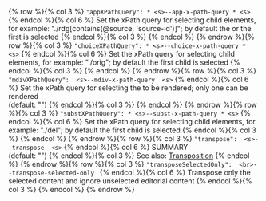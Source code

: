 {% row %}{% col 3 %} <span class="lang1">`"appXPathQuery": * <s>`</span><span class="lang2">`--app-x-path-query * <s>`</span> {% endcol %}{% col 6 %} Set the xPath query for selecting <app> child elements, for example: "./rdg[contains(@source, 'source-id')]"; by default the <lem> or the first <rdg> is selected {% endcol %}{% col 3 %}  {% endcol %}
{% endrow %}{% row %}{% col 3 %} <span class="lang1">`"choiceXPathQuery": * <s>`</span><span class="lang2">`--choice-x-path-query * <s>`</span> {% endcol %}{% col 6 %} Set the xPath query for selecting <choice> child elements, for example: "./orig"; by default the first child is selected {% endcol %}{% col 3 %}  {% endcol %}
{% endrow %}{% row %}{% col 3 %} <span class="lang1">`"mdivXPathQuery":  <s>`</span><span class="lang2">`--mdiv-x-path-query  <s>`</span> {% endcol %}{% col 6 %} Set the xPath query for selecting the <mdiv> to be rendered; only one <mdiv> can be rendered<br/>(default: "") {% endcol %}{% col 3 %}  {% endcol %}
{% endrow %}{% row %}{% col 3 %} <span class="lang1">`"substXPathQuery": * <s>`</span><span class="lang2">`--subst-x-path-query * <s>`</span> {% endcol %}{% col 6 %} Set the xPath query for selecting <subst> child elements, for example: "./del"; by default the first child is selected {% endcol %}{% col 3 %}  {% endcol %}
{% endrow %}{% row %}{% col 3 %} <span class="lang1">`"transpose":  <s>`</span><span class="lang2">`--transpose  <s>`</span> {% endcol %}{% col 6 %} SUMMARY<br/>(default: "") {% endcol %}{% col 3 %} See also: [Transposition](/advanced-topics/transposition.html) {% endcol %}
{% endrow %}{% row %}{% col 3 %} <span class="lang1">`"transposeSelectedOnly":  <br>`</span><span class="lang2">`--transpose-selected-only `</span> {% endcol %}{% col 6 %} Transpose only the selected content and ignore unselected editorial content {% endcol %}{% col 3 %}  {% endcol %}
{% endrow %}